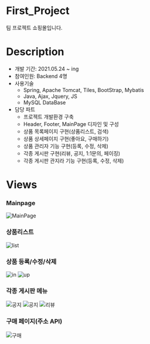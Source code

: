 # First_Project
팀 프로젝트 쇼핑몰입니다.

# Description
+ 개발 기간: 2021.05.24 ~ ing
+ 참여인원: Backend 4명
+ 사용기술
  + Spring, Apache Tomcat, Tiles, BootStrap, Mybatis
  + Java, Ajax, Jquery, JS
  + MySQL DataBase
+ 담당 파트
  + 프로젝트 개발환경 구축
  + Header, Footer, MainPage 디자인 및 구성
  + 상품 목록페이지 구현(상품리스트, 검색)
  + 상품 상세페이지 구현(좋아요, 구매하기)
  + 상품 관리자 기능 구현(등록, 수정, 삭제)
  + 각종 게시판 구현(리뷰, 공지, 1:1문의, 페이징)
  + 각종 게시판 관지라 기능 구현(등록, 수정, 삭제)

# Views
### Mainpage

![MainPage](https://user-images.githubusercontent.com/83706560/121125285-47fbcf80-c861-11eb-8791-d578a896990a.gif)


### 상품리스트

![list](https://user-images.githubusercontent.com/83706560/121125401-78dc0480-c861-11eb-87c0-c3669588ef6f.png)


### 상품 등록/수정/삭제

![in](https://user-images.githubusercontent.com/83706560/121125484-99a45a00-c861-11eb-8030-ccc058304c62.png)
![up](https://user-images.githubusercontent.com/83706560/121125490-9b6e1d80-c861-11eb-9145-d9fb630ad018.png)


### 각종 게시판 메뉴

![공지](https://user-images.githubusercontent.com/83706560/121125552-b5a7fb80-c861-11eb-8c5d-c0d585bf5d92.png)
![공지](https://user-images.githubusercontent.com/83706560/121125572-be003680-c861-11eb-89c0-19b5871295dc.gif)
![리뷰](https://user-images.githubusercontent.com/83706560/121125604-c9536200-c861-11eb-8320-f93295e0d19c.gif)


### 구매 페이지(주소 API)

![구매](https://user-images.githubusercontent.com/83706560/121125639-d6705100-c861-11eb-887e-8774865ed0f5.gif)




